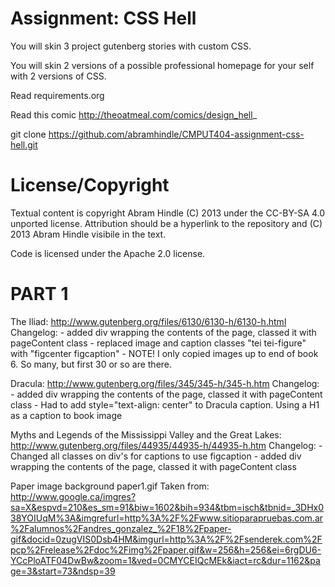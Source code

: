 Assignment: CSS Hell
====================

You will skin 3 project gutenberg stories with custom CSS.

You will skin 2 versions of a possible professional homepage for your
self with 2 versions of CSS.

Read requirements.org

Read this comic http://theoatmeal.com/comics/design_hell_

git clone https://github.com/abramhindle/CMPUT404-assignment-css-hell.git

License/Copyright
=================

Textual content is copyright Abram Hindle (C) 2013 under the CC-BY-SA
4.0 unported license. Attribution should be a hyperlink to the
repository and (C) 2013 Abram Hindle visibile in the text.

Code is licensed under the Apache 2.0 license.

PART 1
======

The Iliad: http://www.gutenberg.org/files/6130/6130-h/6130-h.html
Changelog:
    - added div wrapping the contents of the page, classed it with pageContent class
    - replaced image and caption classes "tei tei-figure" with "figcenter figcaption"
    - NOTE! I only copied images up to end of book 6. So many, but first 30 or so are there.

Dracula: http://www.gutenberg.org/files/345/345-h/345-h.htm
Changelog:
    - added div wrapping the contents of the page, classed it with pageContent class
    - Had to add style="text-align: center" to Dracula caption. Using a H1 as a caption to book image 

Myths and Legends of the Mississippi Valley and the Great Lakes: http://www.gutenberg.org/files/44935/44935-h/44935-h.htm
Changelog:
    - Changed all classes on div's for captions to use figcaption
    - added div wrapping the contents of the page, classed it with pageContent class

Paper image background paper1.gif
Taken from: http://www.google.ca/imgres?sa=X&espvd=210&es_sm=91&biw=1602&bih=934&tbm=isch&tbnid=_3DHx038YOIUqM%3A&imgrefurl=http%3A%2F%2Fwww.sitioparapruebas.com.ar%2Falumnos%2Fandres_gonzalez_%2F18%2Fpaper-gif&docid=0zugVIS0Dsb4HM&imgurl=http%3A%2F%2Fsenderek.com%2Fpcp%2Frelease%2Fdoc%2Fimg%2Fpaper.gif&w=256&h=256&ei=6rgDU6-YCcPloATF04DwBw&zoom=1&ved=0CMYCEIQcMEk&iact=rc&dur=1162&page=3&start=73&ndsp=39
